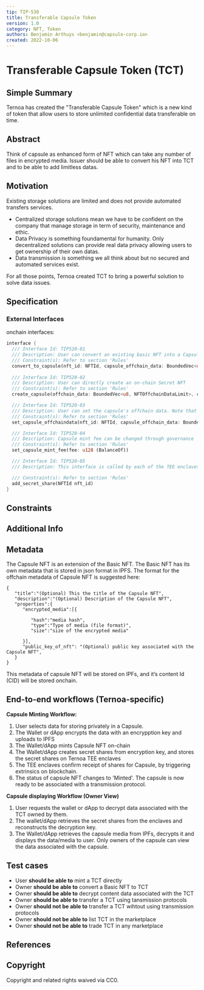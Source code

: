 ```yaml
---
tip: TIP-530
title: Transferable Capsule Token
version: 1.0
category: NFT, Token
authors: Benjamin Arthuys <benjamin@capsule-corp.io>
created: 2022-10-06
---
```


# Transferable Capsule Token (TCT)

## Simple Summary

Ternoa has created the "Transferable Capsule Token" which is a new kind of token that allow users to store unlimited confidential data transferable on time.

## Abstract

Think of capsule as enhanced form of NFT which can take any number of files in encrypted media. Issuer should be able to convert his NFT into TCT and to be able to add limitless datas. 

## Motivation

Existing storage solutions are limited and does not provide automated transfers services.

- Centralized storage solutions mean we have to be confident on the company that manage storage in term of security, maintenance and ethic.
- Data Privacy is something foundamental for humanity. Only decentralized solutions can provide real data privacy allowing users to get ownership of their own datas.
- Data transmission is something we all think about but no secured and automated services exist.

For all those points, Ternoa created TCT to bring a powerful solution to solve data issues.

## Specification

### External Interfaces

onchain interfaces:

```rust
interface {
  /// Interface Id: TIP520-01
  /// Description: User can convert an existing basic NFT into a Capsule NFT
  /// Constraint(s): Refer to section 'Rules'
  convert_to_capsule(nft_id: NFTId, capsule_offchain_data: BoundedVec<u8, NFTOffchainDataLimit>);
  
  /// Interface Id: TIP520-02
  /// Description: User can directly create an on-chain Secret NFT
  /// Constraint(s): Refer to section 'Rules'
  create_capsule(offchain_data: BoundedVec<u8, NFTOffchainDataLimit>, capsule_offchain_data: BoundedVec<u8, NFTOffchainDataLimit>, royalty: Permill, collection_id: Option<CollectionId>, is_soulbound: bool);

  /// Interface Id: TIP520-03
  /// Description: User can set the capsule's offchain data. Note that capsules are mutable unlike secret NFTs
  /// Constraint(s): Refer to section 'Rules'
  set_capsule_offchaindata(nft_id: NFTId, capsule_offchain_data: BoundedVec<u8, NFTOffchainDataLimit>)

  /// Interface Id: TIP520-04
  /// Description: Capsule mint fee can be changed through governance
  /// Constraint(s): Refer to section 'Rules'
  set_capsule_mint_fee(fee: u128 (BalanceOf))

  /// Interface Id: TIP520-05
  /// Description: This interface is called by each of the TEE enclaves to confirm receipt of secret share for a given Capsule NFT. When all enclaves from a cluster confirm receipt of threshold shares, the Capsule NFT status goes to 'Minted', after which it can be transferred through a transmission protocol. This is a private interface available only for the enclaves to use

  /// Constraint(s): Refer to section 'Rules'
  add_secret_share(NFTId nft_id)
}
```

## Constraints

## Additional Info

## Metadata

The Capsule NFT is an extension of the Basic NFT. The Basic NFT has its own metadata that is stored in json format in IPFS. 
The format for the offchain metadata of Capsule NFT is suggested here:
```
{
   "title":"(Optional) This the title of the Capsule NFT",
   "description":"(Optional) Description of the Capsule NFT",
   "properties":{
      "encrypted_media":[{
        
         "hash":"media hash",
         "type":"Type of media (file format)",
         "size":"size of the encrypted media"
        
      }],
      "public_key_of_nft": "(Optional) public key associated with the Capsule NFT",
   }
}
```
This metadata of capsule NFT will be stored on IPFs, and it’s content Id (CID) will be stored onchain.

## End-to-end workflows (Ternoa-specific)

**Capsule Minting Workflow:**

1. User selects data for storing privately in a Capsule.
2. The Wallet or dApp encrypts the data with an encrypption key and uploads to IPFS
3. The Wallet/dApp mints Capsule NFT on-chain
4. The Wallet/dApp creates secret shares from encryption key, and stores the secret shares on Ternoa TEE enclaves
5. The TEE enclaves confirm receipt of shares for Capsule, by triggering extrinsics on blockchain.
6. The status of capsule NFT changes to 'Minted'. The capsule is now ready to be associated with a transmission protocol.

**Capsule displaying Workflow (Owner View)**

1. User requests the wallet or dApp to decrypt data associated with the TCT owned by them.
2. The wallet/dApp retrieves the secret shares from the enclaves and reconstructs the decryption key.
3. The Wallet/dApp retrieves the capsule media from IPFs, decrypts it and displays the data/media to user. Only owners of the capsule can view the data associated with the capsule.


## Test cases

- User **should be able to** mint a TCT directly
- Owner **should be able to** convert a Basic NFT to TCT
- Owner **should be able to** decrypt content data associated with the TCT
- Owner **should be able to** transfer a TCT using tansmission protocols
- Owner **should not be able to** transfer a TCT wihtout using transmission protocols
- Owner **should not be able to** list TCT in the marketplace
- Owner **should not be able to** trade TCT in any marketplace
 
## References

## Copyright

Copyright and related rights waived via CC0.